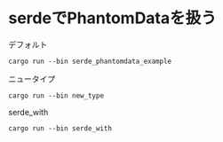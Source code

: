 # serdeでPhantomDataを扱う

デフォルト
```
cargo run --bin serde_phantomdata_example
```
ニュータイプ
```
cargo run --bin new_type
```
serde_with
```
cargo run --bin serde_with
```